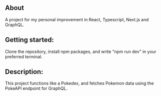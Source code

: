 ## About

A project for my personal improvement in React, Typescript, Next.js and GraphQL.

## Getting started:

Clone the repository, install npm packages, and write "npm run dev" in your preferred terminal.

## Description:

This project functions like a Pokedex, and fetches Pokemon data using the PokeAPI endpoint for GraphQL.
